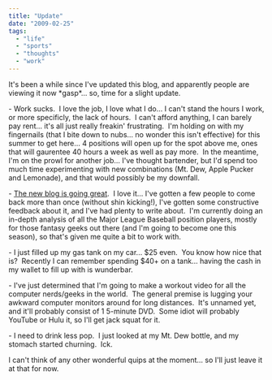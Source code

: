 ```yaml
---
title: "Update"
date: "2009-02-25"
tags:
  - "life"
  - "sports"
  - "thoughts"
  - "work"
---
```


It's been a while since I've updated this blog, and apparently people are viewing it now \*gasp\*... so, time for a slight update.

\- Work sucks.  I love the job, I love what I do... I can't stand the hours I work, or more specificly, the lack of hours.  I can't afford anything, I can barely pay rent... it's all just really freakin' frustrating.  I'm holding on with my fingernails (that I bite down to nubs... no wonder this isn't effective) for this summer to get here... 4 positions will open up for the spot above me, ones that will gaurentee 40 hours a week as well as pay more.  In the meantime, I'm on the prowl for another job... I've thought bartender, but I'd spend too much time experimenting with new combinations (Mt. Dew, Apple Pucker and Lemonade), and that would possibly be my downfall.

\- [The new blog is going great](http://wordstoplayby.wordpress.com).  I love it... I've gotten a few people to come back more than once (without shin kicking!), I've gotten some constructive feedback about it, and I've had plenty to write about.  I'm currently doing an in-depth analysis of all the Major League Baseball position players, mostly for those fantasy geeks out there (and I'm going to become one this season), so that's given me quite a bit to work with.

\- I just filled up my gas tank on my car... $25 even.  You know how nice that is?  Recently I can remember spending $40+ on a tank... having the cash in my wallet to fill up with is wunderbar.

\- I've just determined that I'm going to make a workout video for all the computer nerds/geeks in the world.  The general premise is lugging your awkward computer monitors around for long distances.  It's unnamed yet, and it'll probably consist of 1 5-minute DVD.  Some idiot will probably YouTube or Hulu it, so I'll get jack squat for it.

\- I need to drink less pop.  I just looked at my Mt. Dew bottle, and my stomach started churning.  Ick.

I can't think of any other wonderful quips at the moment... so I'll just leave it at that for now.
